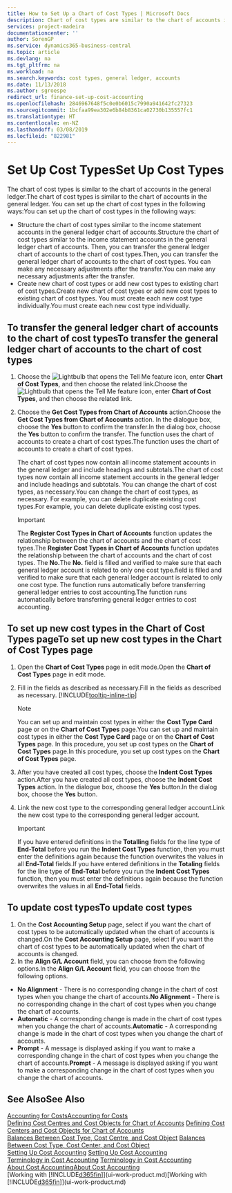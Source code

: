 ```yaml
---
title: How to Set Up a Chart of Cost Types | Microsoft Docs
description: Chart of cost types are similar to the chart of accounts in the general ledger.
services: project-madeira
documentationcenter: ''
author: SorenGP
ms.service: dynamics365-business-central
ms.topic: article
ms.devlang: na
ms.tgt_pltfrm: na
ms.workload: na
ms.search.keywords: cost types, general ledger, accounts
ms.date: 11/13/2018
ms.author: sgroespe
redirect_url: finance-set-up-cost-accounting
ms.openlocfilehash: 2846967648f5c0e0b6015c7990a941642fc27323
ms.sourcegitcommit: 1bcfaa99ea302e6b84b8361ca02730b135557fc1
ms.translationtype: HT
ms.contentlocale: en-NZ
ms.lasthandoff: 03/08/2019
ms.locfileid: "822981"
---
```

# <a name="set-up-cost-types"></a><span data-ttu-id="2e14d-103">Set Up Cost Types</span><span class="sxs-lookup"><span data-stu-id="2e14d-103">Set Up Cost Types</span></span>
<span data-ttu-id="2e14d-104">The chart of cost types is similar to the chart of accounts in the general ledger.</span><span class="sxs-lookup"><span data-stu-id="2e14d-104">The chart of cost types is similar to the chart of accounts in the general ledger.</span></span> <span data-ttu-id="2e14d-105">You can set up the chart of cost types in the following ways:</span><span class="sxs-lookup"><span data-stu-id="2e14d-105">You can set up the chart of cost types in the following ways:</span></span>  

-   <span data-ttu-id="2e14d-106">Structure the chart of cost types similar to the income statement accounts in the general ledger chart of accounts.</span><span class="sxs-lookup"><span data-stu-id="2e14d-106">Structure the chart of cost types similar to the income statement accounts in the general ledger chart of accounts.</span></span> <span data-ttu-id="2e14d-107">Then, you can transfer the general ledger chart of accounts to the chart of cost types.</span><span class="sxs-lookup"><span data-stu-id="2e14d-107">Then, you can transfer the general ledger chart of accounts to the chart of cost types.</span></span> <span data-ttu-id="2e14d-108">You can make any necessary adjustments after the transfer.</span><span class="sxs-lookup"><span data-stu-id="2e14d-108">You can make any necessary adjustments after the transfer.</span></span>  
-   <span data-ttu-id="2e14d-109">Create new chart of cost types or add new cost types to existing chart of cost types.</span><span class="sxs-lookup"><span data-stu-id="2e14d-109">Create new chart of cost types or add new cost types to existing chart of cost types.</span></span> <span data-ttu-id="2e14d-110">You must create each new cost type individually.</span><span class="sxs-lookup"><span data-stu-id="2e14d-110">You must create each new cost type individually.</span></span>  

## <a name="to-transfer-the-general-ledger-chart-of-accounts-to-the-chart-of-cost-types"></a><span data-ttu-id="2e14d-111">To transfer the general ledger chart of accounts to the chart of cost types</span><span class="sxs-lookup"><span data-stu-id="2e14d-111">To transfer the general ledger chart of accounts to the chart of cost types</span></span>  
1.  <span data-ttu-id="2e14d-112">Choose the ![Lightbulb that opens the Tell Me feature](media/ui-search/search_small.png "Tell me what you want to do") icon, enter **Chart of Cost Types**, and then choose the related link.</span><span class="sxs-lookup"><span data-stu-id="2e14d-112">Choose the ![Lightbulb that opens the Tell Me feature](media/ui-search/search_small.png "Tell me what you want to do") icon, enter **Chart of Cost Types**, and then choose the related link.</span></span>  
2.  <span data-ttu-id="2e14d-113">Choose the **Get Cost Types from Chart of Accounts** action.</span><span class="sxs-lookup"><span data-stu-id="2e14d-113">Choose the **Get Cost Types from Chart of Accounts** action.</span></span> <span data-ttu-id="2e14d-114">In the dialogue box, choose the **Yes** button to confirm the transfer.</span><span class="sxs-lookup"><span data-stu-id="2e14d-114">In the dialog box, choose the **Yes** button to confirm the transfer.</span></span> <span data-ttu-id="2e14d-115">The function uses the chart of accounts to create a chart of cost types.</span><span class="sxs-lookup"><span data-stu-id="2e14d-115">The function uses the chart of accounts to create a chart of cost types.</span></span>  

    <span data-ttu-id="2e14d-116">The chart of cost types now contain all income statement accounts in the general ledger and include headings and subtotals.</span><span class="sxs-lookup"><span data-stu-id="2e14d-116">The chart of cost types now contain all income statement accounts in the general ledger and include headings and subtotals.</span></span> <span data-ttu-id="2e14d-117">You can change the chart of cost types, as necessary.</span><span class="sxs-lookup"><span data-stu-id="2e14d-117">You can change the chart of cost types, as necessary.</span></span> <span data-ttu-id="2e14d-118">For example, you can delete duplicate existing cost types.</span><span class="sxs-lookup"><span data-stu-id="2e14d-118">For example, you can delete duplicate existing cost types.</span></span>  

    > [!IMPORTANT]  
    >  <span data-ttu-id="2e14d-119">The **Register Cost Types in Chart of Accounts** function updates the relationship between the chart of accounts and the chart of cost types.</span><span class="sxs-lookup"><span data-stu-id="2e14d-119">The **Register Cost Types in Chart of Accounts** function updates the relationship between the chart of accounts and the chart of cost types.</span></span> <span data-ttu-id="2e14d-120">The **No.**</span><span class="sxs-lookup"><span data-stu-id="2e14d-120">The **No.**</span></span> <span data-ttu-id="2e14d-121">field is filled and verified to make sure that each general ledger account is related to only one cost type.</span><span class="sxs-lookup"><span data-stu-id="2e14d-121">field is filled and verified to make sure that each general ledger account is related to only one cost type.</span></span> <span data-ttu-id="2e14d-122">The function runs automatically before transferring general ledger entries to cost accounting.</span><span class="sxs-lookup"><span data-stu-id="2e14d-122">The function runs automatically before transferring general ledger entries to cost accounting.</span></span>  

## <a name="to-set-up-new-cost-types-in-the-chart-of-cost-types-page"></a><span data-ttu-id="2e14d-123">To set up new cost types in the Chart of Cost Types page</span><span class="sxs-lookup"><span data-stu-id="2e14d-123">To set up new cost types in the Chart of Cost Types page</span></span>  
1.  <span data-ttu-id="2e14d-124">Open the **Chart of Cost Types** page in edit mode.</span><span class="sxs-lookup"><span data-stu-id="2e14d-124">Open the **Chart of Cost Types** page in edit mode.</span></span>  
2.  <span data-ttu-id="2e14d-125">Fill in the fields as described as necessary.</span><span class="sxs-lookup"><span data-stu-id="2e14d-125">Fill in the fields as described as necessary.</span></span> [!INCLUDE[tooltip-inline-tip](includes/tooltip-inline-tip_md.md)]

    > [!NOTE]  
    >  <span data-ttu-id="2e14d-126">You can set up and maintain cost types in either the **Cost Type Card** page or on the **Chart of Cost Types** page.</span><span class="sxs-lookup"><span data-stu-id="2e14d-126">You can set up and maintain cost types in either the **Cost Type Card** page or on the **Chart of Cost Types** page.</span></span> <span data-ttu-id="2e14d-127">In this procedure, you set up cost types on the **Chart of Cost Types** page.</span><span class="sxs-lookup"><span data-stu-id="2e14d-127">In this procedure, you set up cost types on the **Chart of Cost Types** page.</span></span>

3.  <span data-ttu-id="2e14d-128">After you have created all cost types, choose the **Indent Cost Types** action.</span><span class="sxs-lookup"><span data-stu-id="2e14d-128">After you have created all cost types, choose the **Indent Cost Types** action.</span></span> <span data-ttu-id="2e14d-129">In the dialogue box, choose the **Yes** button.</span><span class="sxs-lookup"><span data-stu-id="2e14d-129">In the dialog box, choose the **Yes** button.</span></span>  
4.  <span data-ttu-id="2e14d-130">Link the new cost type to the corresponding general ledger account.</span><span class="sxs-lookup"><span data-stu-id="2e14d-130">Link the new cost type to the corresponding general ledger account.</span></span>  

    > [!IMPORTANT]  
    >  <span data-ttu-id="2e14d-131">If you have entered definitions in the **Totalling** fields for the line type of **End-Total** before you run the **Indent Cost Types** function, then you must enter the definitions again because the function overwrites the values in all **End-Total** fields.</span><span class="sxs-lookup"><span data-stu-id="2e14d-131">If you have entered definitions in the **Totaling** fields for the line type of **End-Total** before you run the **Indent Cost Types** function, then you must enter the definitions again because the function overwrites the values in all **End-Total** fields.</span></span>  

## <a name="to-update-cost-types"></a><span data-ttu-id="2e14d-132">To update cost types</span><span class="sxs-lookup"><span data-stu-id="2e14d-132">To update cost types</span></span>  
1.  <span data-ttu-id="2e14d-133">On the **Cost Accounting Setup** page, select if you want the chart of cost types to be automatically updated when the chart of accounts is changed.</span><span class="sxs-lookup"><span data-stu-id="2e14d-133">On the **Cost Accounting Setup** page, select if you want the chart of cost types to be automatically updated when the chart of accounts is changed.</span></span>  
2.  <span data-ttu-id="2e14d-134">In the **Align G/L Account** field, you can choose from the following options.</span><span class="sxs-lookup"><span data-stu-id="2e14d-134">In the **Align G/L Account** field, you can choose from the following options.</span></span>  

- <span data-ttu-id="2e14d-135">**No Alignment** - There is no corresponding change in the chart of cost types when you change the chart of accounts.</span><span class="sxs-lookup"><span data-stu-id="2e14d-135">**No Alignment** - There is no corresponding change in the chart of cost types when you change the chart of accounts.</span></span>  
- <span data-ttu-id="2e14d-136">**Automatic** - A corresponding change is made in the chart of cost types when you change the chart of accounts.</span><span class="sxs-lookup"><span data-stu-id="2e14d-136">**Automatic** - A corresponding change is made in the chart of cost types when you change the chart of accounts.</span></span>  
- <span data-ttu-id="2e14d-137">**Prompt** - A message is displayed asking if you want to make a corresponding change in the chart of cost types when you change the chart of accounts.</span><span class="sxs-lookup"><span data-stu-id="2e14d-137">**Prompt** - A message is displayed asking if you want to make a corresponding change in the chart of cost types when you change the chart of accounts.</span></span>  

## <a name="see-also"></a><span data-ttu-id="2e14d-138">See Also</span><span class="sxs-lookup"><span data-stu-id="2e14d-138">See Also</span></span>  
[<span data-ttu-id="2e14d-139">Accounting for Costs</span><span class="sxs-lookup"><span data-stu-id="2e14d-139">Accounting for Costs</span></span>](finance-manage-cost-accounting.md)  
<span data-ttu-id="2e14d-140">[Defining Cost Centres and Cost Objects for Chart of Accounts](finance-defining-cost-centers-and-cost-objects-for-chart-of-accounts.md) </span><span class="sxs-lookup"><span data-stu-id="2e14d-140">[Defining Cost Centers and Cost Objects for Chart of Accounts](finance-defining-cost-centers-and-cost-objects-for-chart-of-accounts.md) </span></span>  
<span data-ttu-id="2e14d-141">[Balances Between Cost Type, Cost Centre, and Cost Object](finance-balances-between-cost-type-cost-center-and-cost-object.md) </span><span class="sxs-lookup"><span data-stu-id="2e14d-141">[Balances Between Cost Type, Cost Center, and Cost Object](finance-balances-between-cost-type-cost-center-and-cost-object.md) </span></span>  
<span data-ttu-id="2e14d-142">[Setting Up Cost Accounting](finance-set-up-cost-accounting.md) </span><span class="sxs-lookup"><span data-stu-id="2e14d-142">[Setting Up Cost Accounting](finance-set-up-cost-accounting.md) </span></span>  
<span data-ttu-id="2e14d-143">[Terminology in Cost Accounting](finance-terminology-in-cost-accounting.md) </span><span class="sxs-lookup"><span data-stu-id="2e14d-143">[Terminology in Cost Accounting](finance-terminology-in-cost-accounting.md) </span></span>  
[<span data-ttu-id="2e14d-144">About Cost Accounting</span><span class="sxs-lookup"><span data-stu-id="2e14d-144">About Cost Accounting</span></span>](finance-about-cost-accounting.md)  
<span data-ttu-id="2e14d-145">[Working with [!INCLUDE[d365fin](includes/d365fin_md.md)]](ui-work-product.md)</span><span class="sxs-lookup"><span data-stu-id="2e14d-145">[Working with [!INCLUDE[d365fin](includes/d365fin_md.md)]](ui-work-product.md)</span></span>
